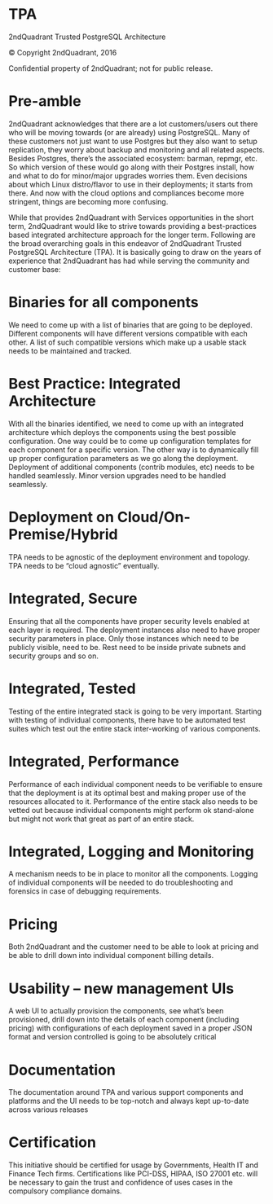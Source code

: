 # TPA
2ndQuadrant Trusted PostgreSQL Architecture

© Copyright 2ndQuadrant, 2016

Confidential property of 2ndQuadrant; not for public release.

Pre-amble
=========
2ndQuadrant acknowledges that there are a lot customers/users out there who
will be moving towards (or are already) using PostgreSQL. Many of these
customers not just want to use Postgres but they also want to setup
replication, they worry about backup and monitoring and all related aspects.
Besides Postgres, there’s the associated ecosystem: barman, repmgr, etc. So
which version of these would go along with their Postgres install, how and what
to do for minor/major upgrades worries them. Even decisions about which Linux
distro/flavor to use in their deployments; it starts from there. And now with
the cloud options and compliances become more stringent, things are becoming
more confusing.

While that provides 2ndQuadrant with Services opportunities in the short term,
2ndQuadrant would like to strive towards providing a best-practices based
integrated architecture approach for the longer term. Following are the broad
overarching goals in this endeavor of 2ndQuadrant Trusted PostgreSQL
Architecture (TPA). It is basically going to draw on the years of experience
that 2ndQuadrant has had while serving the community and customer base:

Binaries for all components
===========================
We need to come up with a list of binaries that are going to be deployed.
Different components will have different versions compatible with each other. A
list of such compatible versions which make up a usable stack needs to be
maintained and tracked.

Best Practice: Integrated Architecture
======================================
With all the binaries identified, we need to come up with an integrated
architecture which deploys the components using the best possible
configuration. One way could be to come up configuration templates for each
component for a specific version. The other way is to dynamically fill up
proper configuration parameters as we go along the deployment.  Deployment of
additional components (contrib modules, etc) needs to be handled seamlessly.
Minor version upgrades need to be handled seamlessly.

Deployment on Cloud/On-Premise/Hybrid
======================================
TPA needs to be agnostic of the deployment environment and topology. TPA needs
to be “cloud agnostic” eventually.

Integrated, Secure
==================
Ensuring that all the components have proper security levels enabled at each
layer is required. The deployment instances also need to have proper security
parameters in place. Only those instances which need to be publicly visible,
need to be. Rest need to be inside private subnets and security groups and so
on.

Integrated, Tested
==================
Testing of the entire integrated stack is going to be very important. Starting
with testing of individual components, there have to be automated test suites
which test out the entire stack inter-working of various components.

Integrated, Performance
=======================
Performance of each individual component needs to be verifiable to ensure that
the deployment is at its optimal best and making proper use of the resources
allocated to it.  Performance of the entire stack also needs to be vetted out
because individual components might perform ok stand-alone but might not work
that great as part of an entire stack.

Integrated, Logging and Monitoring
==================================
A mechanism needs to be in place to monitor all the components.  Logging of
individual components will be needed to do troubleshooting and forensics in
case of debugging requirements.

Pricing
=======
Both 2ndQuadrant and the customer need to be able to look at pricing and be
able to drill down into individual component billing details.

Usability – new management UIs
==============================
A web UI to actually provision the components, see what’s been provisioned,
drill down into the details of each component (including pricing) with
configurations of each deployment saved in a proper JSON format and version
controlled is going to be absolutely critical

Documentation
=============
The documentation around TPA and various support components and platforms and
the UI needs to be top-notch and always kept up-to-date across various releases

Certification
=============
This initiative should be certified for usage by Governments, Health IT and
Finance Tech firms. Certifications like PCI-DSS, HIPAA, ISO 27001 etc. will be
necessary to gain the trust and confidence of uses cases in the compulsory
compliance domains.
